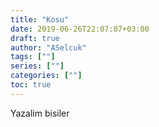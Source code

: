 ```yaml
---
title: "Kosu"
date: 2019-06-26T22:07:07+03:00
draft: true
author: "ASelcuk"
tags: [""]
series: [""]
categories: [""]
toc: true
---
```


Yazalim bisiler